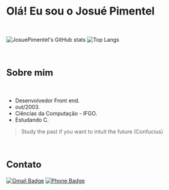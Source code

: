 <h1>Olá! Eu sou o Josué Pimentel</h1><br>

![JosuePimentel's GitHub stats](https://github-readme-stats.vercel.app/api?username=JosuePimentel&show_icons=true&theme=dark&include_all_commits=true&locale=pt-br&hide=prs,contribs)
![Top Langs](https://github-readme-stats.vercel.app/api/top-langs/?username=JosuePimentel&layout=compact&locale=pt-br&theme=dark)

<br>

<h2 style="font-size:1.7em;">Sobre mim</h2><br>

* Desenvolvedor Front end.  
* out/2003.
* Ciências da Computação - IFGO.
* Estudando C.

> Study the past if you want to intuit the future (Confucius)

<br>

<h2 style="font-size:1.7em;">Contato</h2>

[![Gmail Badge](https://img.shields.io/badge/-Gmail-fff?style=for-the-badge&logo=Gmail&logoColor=D3000B&link=mailto:josue.farias.pimentel@gmail.com)](mailto:josue.farias.pimentel@gmail.com)
[![Phone Badge](https://img.shields.io/badge/-Whatsapp-fff?style=for-the-badge&logo=Whatsapp&logoColor=Brightgreen&link=https://wa.me/64981120169)](https://wa.me/64981120169)

<br>
